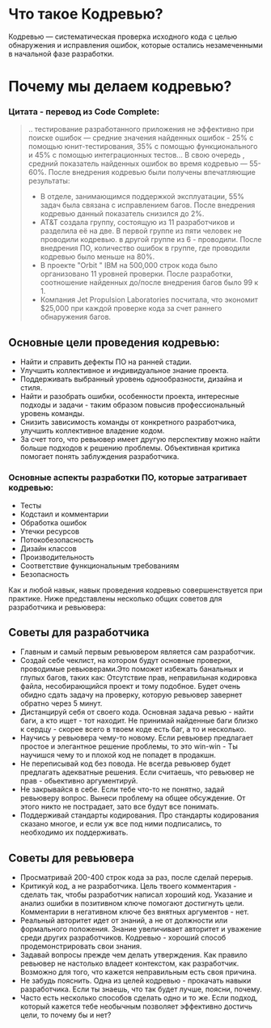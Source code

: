 # Что такое Кодревью?
Кодревью — систематическая проверка исходного кода с целью обнаружения и исправления ошибок, которые остались незамеченными в начальной фазе разработки. 
# Почему мы делаем кодревью?
### Цитата - перевод из Code Complete:
>.. тестирование разработанного приложения не эффективно при поиске ошибок — средние значения найденных ошибок - 25% с помощью юнит-тестирования, 35% с помощью функционального и 45% с помощью интеграционных тестов... В свою очередь , средний показатель найденных ошибок во время кодревью — 55-60%. После внедрения кодревью были получены впечатляющие результаты: 
>- В отделе, занимающимся поддержкой эксплуатации, 55% задач была связана с исправлением багов. После внедрения кодревью данный показатель снизился до 2%.
>- AT&T создала группу, состоящую из 11 разработчиков и разделила её на две. В первой группе из пяти человек не проводили кодревью. в другой группе из 6 - проводили. После внедрения ПО, количество ошибок в группе, где проводили кодревью было меньше на 80%.
>- В проекте "Orbit " IBM на 500,000 строк кода было организовано 11 уровней проверки. После разработки, соотношение найденных до/после внедрения багов было 99 к 1.
>- Компания Jet Propulsion Laboratories посчитала, что экономит $25,000 при каждой проверке кода за счет раннего обнаружения багов.

## Основные цели проведения кодревью:
- Найти и справить дефекты ПО на ранней стадии.
- Улучшить коллективное и индивидуальное знание проекта.
- Поддерживать выбранный уровень однообразности, дизайна и стиля.
- Найти и разобрать ошибки, особенности проекта, интересные подходы и задачи - таким образом повысив профессиональный уровень команды.
- Снизить зависимость команды от конкретного разработчика, улучшить коллективное владение кодом.
- За счет того, что ревьювер имеет другую перспективу можно найти больше подходов к решению проблемы. Объективная критика помогает понять заблуждения разработчика.
### Основные аспекты разработки ПО, которые затрагивает кодревью:
* Тесты
* Кодстаил и комментарии
* Обработка ошибок
* Утечки ресурсов
* Потокобезопасность
* Дизайн классов
* Производительность
* Соответствие функциональным требованиям
* Безопасность

Как и любой навык, навык проведения кодревью совершенствуется при практике. Ниже представлены несколько общих советов для разработчика и ревьювера:

## Советы для разработчика
* Главным и самый первым ревьювером является сам разработчик.
* Создай себе чеклист, на котором будут основные проверки, проводимые ревьюверами.Это поможет избежать банальных и глупых багов, таких как: Отсутствие прав, неправильная кодировка файла, несобирающийся проект и тому подобное. Будет очень обидно сдать задачу на проверку, которую ревьювер завернет обратно через 5 минут.
* Дистанцируй себя от своего кода. Основная задача ревью - найти баги, а кто ищет - тот находит. Не принимай найденные баги близко к сердцу - скорее всего в твоем коде есть баг, а то и несколько.
* Научись у ревьювера чему-то новому. Если ревьювер предлагает простое и элегантное решение проблемы, то это win-win - Ты научишся чему то и плохой код не попадет в продакшн.
* Не переписывай код без повода. Не всегда ревьювер будет предлагать адекватные решения. Если считаешь, что ревьювер не прав - обьективно аргументируй.
* Не закрывайся в себе. Если тебе что-то не понятно, задай ревьюверу вопрос. Вынеси проблему на общее обсуждение. От этого никто не пострадает, зато все будут все понимать.
* Поддерживай стандарты кодирования. Про стандарты кодирования сказано многое, и если уж все под ними подписались, то необходимо их поддерживать.
## Советы для ревьювера
* Просматривай 200-400 строк кода за раз, после сделай перерыв.
* Критикуй код, а не разработчика. Цель твоего комментария - сделать так, чтобы разработчик написал хороший код. Указание и анализ ошибки в позитивном ключе помогают достигнуть цели. Комментарии в негативном ключе без внятных аргументов - нет.
* Реальный авторитет идет от знаний, а не от должности или формального положения. Знание увеличивает авторитет и уважение среди других разработчиков. Кодревью - хороший способ продемонстрировать свои знания.
* Задавай вопросы прежде чем делать утверждения. Как правило ревьювер не настолько владеет контекстом, как разработчик. Возможно для того, что кажется неправильным есть своя причина.
* Не забудь пояснить. Одна из целей кодревью - прокачать навыки разработчика. Если ты знаешь, что так будет лучше, поясни, почему.
* Часто есть несколько способов сделать одно и то же. Если подход, который кажется тебе необычным позволяет эффективно достичь цели, то почему бы и нет? 
